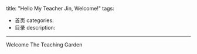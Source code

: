 title: "Hello My Teacher Jin, Welcome!"
tags:
- 首页
categories:
- 目录
description: 
---

Welcome The Teaching Garden